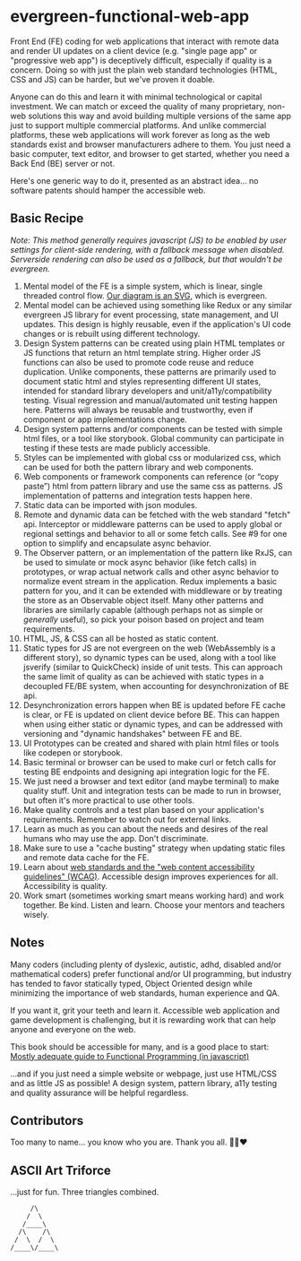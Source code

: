 # evergreen-functional-web-app

Front End (FE) coding for web applications that interact with remote data and render UI updates on a client device (e.g. "single page app" or "progressive web app") is deceptively difficult, especially if quality is a concern. Doing so with just the plain web standard technologies (HTML, CSS and JS) can be harder, but we've proven it doable.

Anyone can do this and learn it with minimal technological or capital investment.  We can match or exceed the quality of many proprietary, non-web solutions this way and avoid building multiple versions of the same app just to support multiple commercial platforms. And unlike commercial platforms, these web applications will work forever as long as the web standards exist and browser manufacturers adhere to them.  You just need a basic computer, text editor, and browser to get started, whether you need a Back End (BE) server or not.

Here's one generic way to do it, presented as an abstract idea... no software patents should hamper the accessible web.

## Basic Recipe

*Note: This method generally requires javascript (JS) to be enabled by user settings for client-side rendering, with a fallback message when disabled. Serverside rendering can also be used as a fallback, but that wouldn't be evergreen.*

1. Mental model of the FE is a simple system, which is linear, single threaded control flow.  [Our diagram is an SVG](https://raw.githubusercontent.com/darthrellimnad/generic-fe-system/main/Generic-FE-System.drawio.svg), which is evergreen.
2. Mental model can be achieved using something like Redux or any similar evergreen JS library for event processing, state management, and UI updates. This design is highly reusable, even if the application's UI code changes or is rebuilt using different technology.
3. Design System patterns can be created using plain HTML templates or JS functions that return an html template string.  Higher order JS functions can also be used to promote code reuse and reduce duplication. Unlike components, these patterns are primarily used to document static html and styles representing different UI states, intended for standard library developers and unit/a11y/compatibility testing.  Visual regression and manual/automated unit testing happen here. Patterns will always be reusable and trustworthy, even if component or app implementations change.
4. Design system patterns and/or components can be tested with simple html files, or a tool like storybook. Global community can participate in testing if these tests are made publicly accessible.
5. Styles can be implemented with global css or modularized css, which can be used for both the pattern library and web components.
6. Web components or framework components can reference (or “copy paste”) html from pattern library and use the same css as patterns.  JS implementation of patterns and integration tests happen here.
7. Static data can be imported with json modules.
8. Remote and dynamic data can be fetched with the web standard "fetch" api. Interceptor or middleware patterns can be used to apply global or regional settings and behavior to all or some fetch calls.  See #9 for one option to simplify and encapsulate async behavior.
9. The Observer pattern, or an implementation of the pattern like RxJS, can be used to simulate or mock async behavior (like fetch calls) in prototypes, or wrap actual network calls and other async behavior to normalize event stream in the application.  Redux implements a basic pattern for you, and it can be extended with middleware or by treating the store as an Observable object itself.  Many other patterns and libraries are similarly capable (although perhaps not as simple or *generally* useful), so pick your poison based on project and team requirements.
10. HTML, JS, & CSS can all be hosted as static content.
11. Static types for JS are not evergreen on the web (WebAssembly is a different story), so dynamic types can be used, along with a tool like jsverify (similar to QuickCheck) inside of unit tests.  This can approach the same limit of quality as can be achieved with static types in a decoupled FE/BE system, when accounting for desynchronization of BE api.
12. Desynchronization errors happen when BE is updated before FE cache is clear, or FE is updated on client device before BE.  This can happen when using either static or dynamic types, and can be addressed with versioning and "dynamic handshakes" between FE and BE.
13. UI Prototypes can be created and shared with plain html files or tools like codepen or storybook.
14. Basic terminal or browser can be used to make curl or fetch calls for testing BE endpoints and designing api integration logic for the FE.
15. We just need a browser and text editor (and maybe terminal) to make quality stuff.  Unit and integration tests can be made to run in browser, but often it's more practical to use other tools.
16. Make quality controls and a test plan based on your application's requirements. Remember to watch out for external links.
17. Learn as much as you can about the needs and desires of the real humans who may use the app. Don't discriminate.
18. Make sure to use a "cache busting" strategy when updating static files and remote data cache for the FE.
19. Learn about [web standards and the "web content accessibility guidelines" (WCAG)](https://www.w3.org/WAI/standards-guidelines/). Accessible design improves experiences for all. Accessibility is quality.
20. Work smart (sometimes working smart means working hard) and work together. Be kind. Listen and learn. Choose your mentors and teachers wisely.

## Notes

Many coders (including plenty of dyslexic, autistic, adhd, disabled and/or mathematical coders) prefer functional and/or UI programming, but industry has tended to favor statically typed, Object Oriented design while minimizing the importance of web standards, human experience and QA.

If you want it, grit your teeth and learn it. Accessible web application and game development is challenging, but it is rewarding work that can help anyone and everyone on the web.

This book should be accessible for many, and is a good place to start: [Mostly adequate guide to Functional Programming (in javascript)](https://github.com/MostlyAdequate/mostly-adequate-guide)

...and if you just need a simple website or webpage, just use HTML/CSS and as little JS as possible!  A design system, pattern library, a11y testing and quality assurance will be helpful regardless.

## Contributors
Too many to name... you know who you are.  Thank you all. 🤘💥❤️

## ASCII Art Triforce
...just for fun. Three triangles combined.

```
     /\
    /  \
   /____\  
  /\    /\
 /  \  /  \
/____\/____\
```
